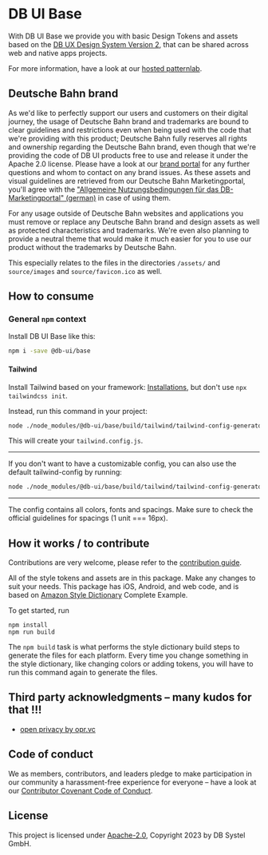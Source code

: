 # DB UI Base

With DB UI Base we provide you with basic Design Tokens and assets based on the [DB UX Design System Version 2](https://marketingportal.extranet.deutschebahn.com/marketingportal/Design-Anwendungen/db-ux-design-system/version-2/Components), that can be shared across web and native apps projects.

For more information, have a look at our [hosted patternlab](https://db-ui.github.io/base/).

## Deutsche Bahn brand

As we'd like to perfectly support our users and customers on their digital journey, the usage of Deutsche Bahn brand and trademarks are bound to clear guidelines and restrictions even when being used with the code that we're providing with this product; Deutsche Bahn fully reserves all rights and ownership regarding the Deutsche Bahn brand, even though that we're providing the code of DB UI products free to use and release it under the Apache 2.0 license.
Please have a look at our [brand portal](https://marketingportal.extranet.deutschebahn.com/) for any further questions and whom to contact on any brand issues. As these assets and visual guidelines are retrieved from our Deutsche Bahn Marketingportal, you'll agree with the ["Allgemeine Nutzungsbedingungen für das DB-Marketingportal" (german)](https://marketingportal.extranet.deutschebahn.com/marketingportal/Nutzungsbedingungen-9702684#) in case of using them.

For any usage outside of Deutsche Bahn websites and applications you must remove or replace any Deutsche Bahn brand and design assets as well as protected characteristics and trademarks. We're even also planning to provide a neutral theme that would make it much easier for you to use our product without the trademarks by Deutsche Bahn.

This especially relates to the files in the directories `/assets/` and `source/images` and `source/favicon.ico` as well.

## How to consume

### General `npm` context

Install DB UI Base like this:

```bash
npm i -save @db-ui/base
```

#### Tailwind

Install Tailwind based on your framework: [Installations](https://tailwindcsscom/docs/installation), but don't use `npx tailwindcss init`.

Instead, run this command in your project:

```bash
node ./node_modules/@db-ui/base/build/tailwind/tailwind-config-generator.mjs
```

This will create your `tailwind.config.js`.

---

If you don't want to have a customizable config, you can also use the default tailwind-config by running:

```bash
node ./node_modules/@db-ui/base/build/tailwind/tailwind-config-generator.mjs default
```

---

The config contains all colors, fonts and spacings. Make sure to check the official guidelines for spacings (1 unit === 16px).

## How it works / to contribute

Contributions are very welcome, please refer to the [contribution guide](CONTRIBUTING.md).

All of the style tokens and assets are in this package. Make any changes to suit your needs. This package has iOS, Android, and web code, and is based on [Amazon Style Dictionary](https://amzn.github.io/style-dictionary/) Complete Example.

To get started, run

```shell
npm install
npm run build
```

The `npm build` task is what performs the style dictionary build steps to generate the files for each platform. Every time you change something in the style dictionary, like changing colors or adding tokens, you will have to run this command again to generate the files.

<!-- markdownlint-disable MD026 -->

## Third party acknowledgments – many kudos for that !!!

<!-- markdownlint-enable MD026 } -->

- [open privacy by opr.vc](https://opr.vc)

## Code of conduct

We as members, contributors, and leaders pledge to make participation in our
community a harassment-free experience for everyone – have a look at our [Contributor Covenant Code of Conduct](CODE-OF-CONDUCT.md).

## License

This project is licensed under [Apache-2.0](LICENSE), Copyright 2023 by DB Systel GmbH.
